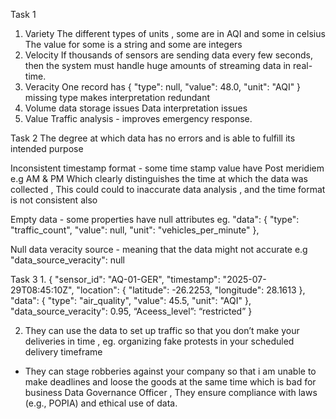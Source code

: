 Task 1
  1. Variety
The different types of units , some are in AQI and some in celsius 
            The value for some is a string and some are integers 
  2.   Velocity
     If thousands of sensors are sending data every few seconds, then the system must handle    huge amounts of streaming data in real-time.
  3.  Veracity
       One record has { "type": null, "value": 48.0, "unit": "AQI" }
 missing type makes interpretation redundant
4. Volume
         data storage issues 
Data interpretation issues 
 5.  Value
       Traffic analysis - improves emergency response.


Task 2 
 The degree at which data has no errors and is able to fulfill its intended purpose 

Inconsistent timestamp format  - some time stamp value have Post meridiem e.g AM & PM 
 Which clearly distinguishes the time at which the data was collected , This could could to inaccurate data analysis , and the time format is not consistent also 

Empty data - some properties have null attributes eg.    "data": { "type": "traffic_count", "value": null, "unit": "vehicles_per_minute" },

Null data veracity source -  meaning that the data might not accurate e.g  "data_source_veracity": null

Task 3 
1.
{
    "sensor_id": "AQ-01-GER",
    "timestamp": "2025-07-29T08:45:10Z",
    "location": { "latitude": -26.2253, "longitude": 28.1613 },
    "data": { "type": "air_quality", "value": 45.5, "unit": "AQI" },
    "data_source_veracity": 0.95,
    “Aceess_level”: “restricted”
  }

2.  They can use the data to set up traffic so that you don’t make your deliveries in time , eg. organizing fake protests in your scheduled delivery timeframe 
- They can stage robberies against your company so that i am unable to make deadlines and loose the goods at the same time which is bad for business
Data Governance Officer , They ensure compliance with laws (e.g., POPIA) and ethical use of data. 
